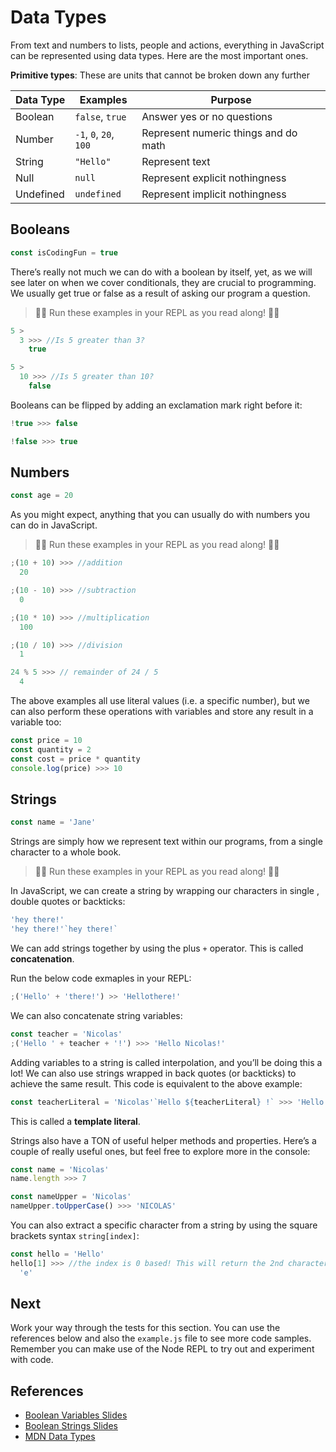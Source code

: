 # Data Types

From text and numbers to lists, people and actions, everything in JavaScript can be represented using data types. Here are the most important ones.

**Primitive types**: These are units that cannot be broken down any further

| Data Type | Examples               | Purpose                              |
| --------- | ---------------------- | ------------------------------------ |
| Boolean   | `false`, `true`        | Answer yes or no questions           |
| Number    | `-1`, `0`, `20`, `100` | Represent numeric things and do math |
| String    | `"Hello"`              | Represent text                       |
| Null      | `null`                 | Represent explicit nothingness       |
| Undefined | `undefined`            | Represent implicit nothingness       |

## Booleans

```javascript
const isCodingFun = true
```

There’s really not much we can do with a boolean by itself, yet, as we will see later on when we cover conditionals, they are crucial to programming. We usually get true or false as a result of asking our program a question.

> 👨‍💻 Run these examples in your REPL as you read along! 👨‍💻

```javascript
5 >
  3 >>> //Is 5 greater than 3?
    true
```

```javascript
5 >
  10 >>> //Is 5 greater than 10?
    false
```

Booleans can be flipped by adding an exclamation mark right before it:

```javascript
!true >>> false
```

```javascript
!false >>> true
```

## Numbers

```javascript
const age = 20
```

As you might expect, anything that you can usually do with numbers you can do in JavaScript.

> 👨‍💻 Run these examples in your REPL as you read along! 👨‍💻

```javascript
;(10 + 10) >>> //addition
  20
```

```javascript
;(10 - 10) >>> //subtraction
  0
```

```javascript
;(10 * 10) >>> //multiplication
  100
```

```javascript
;(10 / 10) >>> //division
  1
```

```javascript
24 % 5 >>> // remainder of 24 / 5
  4
```

The above examples all use literal values (i.e. a specific number), but we can also perform these operations with variables and store any result in a variable too:

```javascript
const price = 10
const quantity = 2
const cost = price * quantity
console.log(price) >>> 10
```

## Strings

```javascript
const name = 'Jane'
```

Strings are simply how we represent text within our programs, from a single character to a whole book.

> 👨‍💻 Run these examples in your REPL as you read along! 👨‍💻

In JavaScript, we can create a string by wrapping our characters in single , double quotes or backticks:

```javascript
'hey there!'
'hey there!'`hey there!`
```

We can add strings together by using the plus `+` operator. This is called **concatenation**.

Run the below code exmaples in your REPL:

```javascript
;('Hello' + 'there!') >> 'Hellothere!'
```

We can also concatenate string variables:

```javascript
const teacher = 'Nicolas'
;('Hello ' + teacher + '!') >>> 'Hello Nicolas!'
```

Adding variables to a string is called interpolation, and you’ll be doing this a lot! We can also use strings wrapped in back quotes (or backticks) to achieve the same result. This code is equivalent to the above example:

```javascript
const teacherLiteral = 'Nicolas'`Hello ${teacherLiteral} !` >>> 'Hello Nicolas!'
```

This is called a **template literal**.

Strings also have a TON of useful helper methods and properties. Here’s a couple of really useful ones, but feel free to explore more in the console:

```javascript
const name = 'Nicolas'
name.length >>> 7
```

```javascript
const nameUpper = 'Nicolas'
nameUpper.toUpperCase() >>> 'NICOLAS'
```

You can also extract a specific character from a string by using the square brackets syntax `string[index]`:

```javascript
const hello = 'Hello'
hello[1] >>> //the index is 0 based! This will return the 2nd character
  'e'
```

## Next

Work your way through the tests for this section. You can use the references below and also
the `example.js` file to see more code samples. Remember you can make use of the Node REPL
to try out and experiment with code.

## References

- [Boolean Variables Slides](https://docs.google.com/presentation/d/17blHGDVfjN_EerQtw0ybFDtJEhjj9wAU9qHoI1DAnYw/edit?usp=sharing)
- [Boolean Strings Slides](https://docs.google.com/presentation/d/1w_cS-TIrEfROoA-OPsC_AxAkdu-1BNkdqkEq-qroNsE/edit?usp=sharing)
- [MDN Data Types](https://developer.mozilla.org/en-US/docs/Glossary/Primitive)
